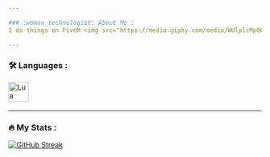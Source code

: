 ```yaml
---

### :woman_technologist: About Me :
I do things on FiveM <img src="https://media.giphy.com/media/WUlplcMpOCEmTGBtBW/giphy.gif" width="30"> .

---
```


### :hammer_and_wrench: Languages :
<div>
  <img src="[https://github.com/devicons/devicon/blob/master/icons/java/java-original-wordmark.svg" title="Lua" alt="Lua" width="40" height="40"/>&nbsp;
</div>

---

### :fire: My Stats :
[![GitHub Streak](http://github-readme-streak-stats.herokuapp.com?user=Randolio&theme=dark&background=000000)](https://git.io/streak-stats)


